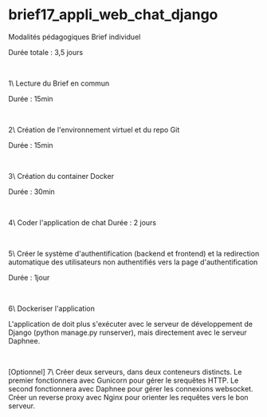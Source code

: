 # brief17_appli_web_chat_django

Modalités pédagogiques
Brief individuel

Durée totale : 3,5 jours

​

1\ Lecture du Brief en commun

Durée : 15min

​

2\ Création de l'environnement virtuel et du repo Git

Durée : 15min

​

3\ Création du container Docker

Durée : 30min

​

4\ Coder l'application de chat
Durée : 2 jours

​

5\ Créer le système d'authentification (backend et frontend) et la redirection automatique des utilisateurs non authentifiés vers la page d'authentification

Durée : 1jour

​

6\ Dockeriser l'application

L'application de doit plus s'exécuter avec le serveur de développement de Django (python manage.py runserver), mais directement avec le serveur Daphnee.

​

[Optionnel] 7\ Créer deux serveurs, dans deux conteneurs distincts. Le premier fonctionnera avec Gunicorn pour gérer le srequêtes HTTP. Le second fonctionnera avec Daphnee pour gérer les connexions websocket. Créer un reverse proxy avec Nginx pour orienter les requêtes vers le bon serveur.